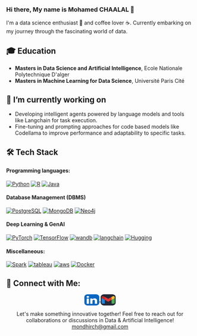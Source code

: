 ### Hi there, My name is Mohamed CHAALAL 👋
I'm a data science enthusiast 🚀 and coffee lover ☕. Currently embarking on my journey through the fascinating world of data.

## 🎓 Education
- **Masters in Data Science and Artificial Intelligence**, Ecole Nationale Polytechnique D'alger
- **Masters in Machine Learning for Data Science**, Université Paris Cité

## 🔭 I’m currently working on
- Developing intelligent agents powered by language models and tools like Langchain for task execution.
- Fine-tuning and prompting approaches for code based models like Codellama to improve performance and adaptability to specific tasks.

## 🛠️ Tech Stack

#### Programming languages:
[![Python](https://img.shields.io/badge/-Python-yellow?logo=Python)](https://www.python.org/)
[![R](https://img.shields.io/badge/-R-276DC3?logo=R)](https://www.r-project.org/)
<a href="https://www.java.com/"><img src="https://lh3.googleusercontent.com/drive-viewer/AKGpihYjFYSYyjpRfd8JQaXBNPnqK3RB7DbHtv1lUR8StxpmKi6JJJDFK5uQMI9cD5ctsBzoCQTEweapk_Uy3EGJW0Jnvjn0mw=s2560" alt="Java" height="20"></a>

#### Database Management (DBMS)
<a href="https://www.postgresql.org/" target="_blank"><img src="https://lh3.googleusercontent.com/drive-viewer/AKGpihbKdFRCldJXBIoGDWDVcK3jML8uWxiXpbNDFMOUAqzfCg_b4zrNy70AsdHNFz2e99B_3qkk6SKlxQFNkdLwCiBX9HbfKiF5ww=s1600-v0" alt="PostgreSQL" height="20"></a>
<a href="https://www.mongodb.com/" target="_blank"><img src="https://lh3.googleusercontent.com/drive-viewer/AKGpihaiP-yfmGgzzmcAkDenhrCSI5BgolL6AicKAA5S9IER42tqOifkc5kTgvgqDeummJ_QTZYM2qtQVTddAts65Y52jggxqcXxmrE=s1600-rw-v1" alt="MongoDB" height="20"></a>
<a href="https://neo4j.com/" target="_blank"><img src="https://lh3.googleusercontent.com/drive-viewer/AKGpihbWcN-8m6Keg_6zayBtq4k0WwVl0L959IdcT7evNuIvrepzL2JnVv-k0lTB94wkj86IqJml_wKF1isM809znTTk4Fi-hFS5qvA=s1600-v0" alt="Neo4j" height="20"></a>


#### Deep Learning & GenAI
[![PyTorch](https://img.shields.io/badge/-PyTorch-white?logo=PyTorch)](https://pytorch.org/)
[![TensorFlow](https://img.shields.io/badge/-TensorFlow-white?logo=TensorFlow)](https://www.tensorflow.org/)
[<img src="https://lh3.googleusercontent.com/drive-viewer/AKGpihYaHq9QT0E3nFw5gZC_rvpnSsMeNsRLHt4MQrbgNwr7ChvwrXaYWm9tT4ElKHmB8Etg8zWWe5u9bF2BPLrhQTpKAG7ddD1f8g=s2560" alt="wandb" height="20">](https://wandb.ai/)
[<img src="https://lh3.googleusercontent.com/drive-viewer/AKGpihbQfrJjihZOMK8cCAHJdiBcNSskPVkWhs5xCWEi_HLYIVQbXBs0umjrt5m2TDJgYalxR-i7H_uQrB5e8VU1BBAspOTOSw=s1600-v0" alt="langchain" height="20.3">](https://langchain.com/)
[![Hugging](https://img.shields.io/badge/%F0%9F%A4%97%20Hugging%20Face-Model-blue)](https://huggingface.co/Mondhirch)


#### Miscellaneous:
[![Spark](https://img.shields.io/badge/-Spark-green?logo=apache-Spark)](https://spark.apache.org/)
[<img src="https://lh3.googleusercontent.com/drive-viewer/AKGpihZ7E0_w-SUSU-vElNTS-vIkIqkxKw49C0S3-OLOmnOKuqp85yMF0rK8FMVpGc5MC1S_3ArR9hrqKVkiZF2Yr5HfKXS8-8Rg4jw=s2560" alt="tableau" height="20">](https://public.tableau.com/app/profile/mondhirch/vizzes)
[<img src="https://lh3.googleusercontent.com/drive-viewer/AKGpihbAPV-WBawSg7Sc8N9kwkyrmuL3xezkcI0ePI7i67bMTUwdu1ll9sw-Im4Cbp1ft3FWosBTAtSL2g_XtyyMJlOVCgNWtYXdxw=s2560" alt="aws" height="20">](https://aws.amazon.com/)
[![Docker](https://lh3.googleusercontent.com/drive-viewer/AKGpihYgsYr3dEQDky7DSrAZJ3j045u5f9ahfjMT1ZCD_D3iXXJLo9evA6Vm6g-KdetKnuLXkIQBfTulL7lecqTNI_eAMfJOhat_hqo=s2560)](https://hub.docker.com/u/mondhirch2)


## 🙌 Connect with Me:
<p align="center">
  <a href="https://www.linkedin.com/in/mohamed-elmondhir-chaalal/" target="_blank">
    <img align="center" alt="LinkedIn" height="30" src="https://raw.githubusercontent.com/tandpfun/skill-icons/main/icons/LinkedIn.svg" width="40"/>
  </a>
   
<a href="mailto:mondhirch@gmail.com" target="_blank">
  <img align="center" alt="Email" height="30" src="https://raw.githubusercontent.com/tandpfun/skill-icons/main/icons/Gmail-Dark.svg" width="40"/>
</a>
</p>


<p align="center">
  Let's make something innovative together! Feel free to reach out for collaborations or discussions in Data & Artificial Intelligence! <br>
  <a href="mailto:mondhirch@gmail.com" target="_blank">mondhirch@gmail.com</a>
</p>
